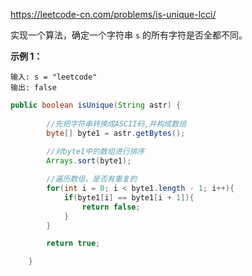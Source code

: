 https://leetcode-cn.com/problems/is-unique-lcci/

实现一个算法，确定一个字符串 `s` 的所有字符是否全都不同。

**示例 1：**

```
输入: s = "leetcode"
输出: false 
```

```java
public boolean isUnique(String astr) {
        
        //先把字符串转换成ASCII码,并构成数组
        byte[] byte1 = astr.getBytes();
        
        //对byte1中的数组进行排序
        Arrays.sort(byte1);

        //遍历数组，是否有重复的
        for(int i = 0; i < byte1.length - 1; i++){
            if(byte1[i] == byte1[i + 1]){
                return false;
            }
        }

        return true;

    }
```

